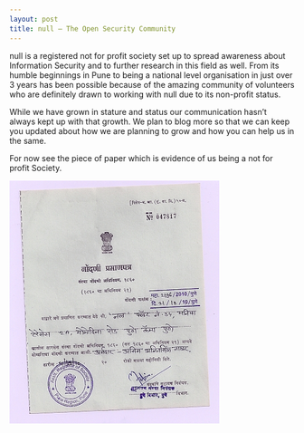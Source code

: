 ```yaml
---
layout: post
title: null – The Open Security Community
---
```


null is a registered not for profit society set up to spread awareness about Information Security and to further research in this field as well. From its humble beginnings in Pune to being a national level organisation in just over 3 years has been possible because of the amazing community of volunteers who are definitely drawn to working with null due to its non-profit status.

While we have grown in stature and status our communication hasn’t always kept up with that growth. We plan to blog more so that we can keep you updated about how we are planning to grow and how you can help us in the same.

For now see the piece of paper which is evidence of us being a not for profit Society.

![null Registered non-profit Society](/images/null_reg_society-smaller.jpg)